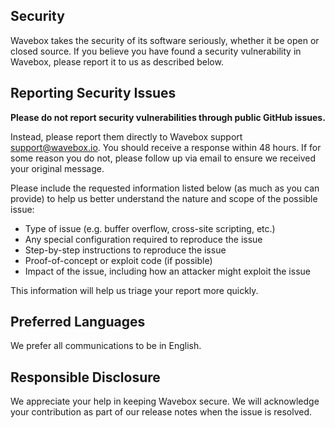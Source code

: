 ## Security

Wavebox takes the security of its software seriously, whether it be open or closed source. If you believe you have found a security vulnerability in Wavebox, please report it to us as described below.

## Reporting Security Issues

**Please do not report security vulnerabilities through public GitHub issues.**

Instead, please report them directly to Wavebox support [support@wavebox.io](mailto:support@wavebox.io). You should receive a response within 48 hours. If for some reason you do not, please follow up via email to ensure we received your original message.

Please include the requested information listed below (as much as you can provide) to help us better understand the nature and scope of the possible issue:

  * Type of issue (e.g. buffer overflow, cross-site scripting, etc.)
  * Any special configuration required to reproduce the issue
  * Step-by-step instructions to reproduce the issue
  * Proof-of-concept or exploit code (if possible)
  * Impact of the issue, including how an attacker might exploit the issue

This information will help us triage your report more quickly.

## Preferred Languages

We prefer all communications to be in English.

## Responsible Disclosure

We appreciate your help in keeping Wavebox secure. We will acknowledge your contribution as part of our release notes when the issue is resolved.
